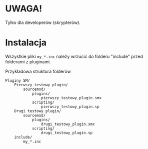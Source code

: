 # UWAGA! #
Tylko dla developerów (skrypterów).

# Instalacja #
Wszystkie pliki `my_*.inc` należy wrzucić do folderu "include" przed folderami z pluginami.

Przykładowa struktura folderów
	
	Pluginy SM/
		Pierwszy testowy plugin/
			sourcemod/
				plugins/
					pierwszy_testowy_plugin.smx
				scripting/
					pierwszy_testowy_plugin.sp
		Drugi testowy plugin/
			sourcemod/
				plugins/
					drugi_testowy_plugin.smx
				scripting/
					drugi_testowy_plugin.sp
		include/
			my_*.inc
